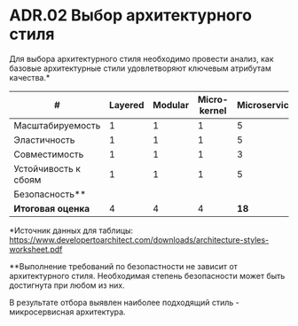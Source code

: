 # ADR.02 Выбор архитектурного стиля

Для выбора архитектурного стиля необходимо провести анализ, как базовые архитектурные стили удовлетворяют ключевым атрибутам качества.*    

| #                    | Layered | Modular     | Micro-kernel | Microservices | Service-based | Service-oriented | Event-driven | Space-based    |
|----------------------|---------|-------------|--------------|---------------|---------------|------------------|--------------|----------------|
| Масштабируемость     | 	1      | 	1          | 	1           | 	5            | 	3            | 	3               | 	5           | 	5             |
| Эластичность         | 	1      | 	1          | 	1           | 	5            | 	2            | 	3               | 	4           | 	5             |
| Совместимость        | 	1      | 	1          | 	1           | 	3            | 	2            | 	5               | 	3           | 	2             |
| Устойчивость к сбоям | 	1      | 	1          | 	1           | 	5            | 	4            | 	3               | 	5           | 	3             |
| Безопасность**       |         |             |              |               |               |                  |              |                |								
| **Итоговая оценка**  | 	4      | 	4          | 	4           | 	**18**       | 	11           | 	14              | 	17          | 	15            |

*Источник данных для таблицы: https://www.developertoarchitect.com/downloads/architecture-styles-worksheet.pdf

**Выполнение требований по безопастности не зависит от архитектурного стиля. Необходимая степень безопасности может быть достигнута при любом из них.

В результате отбора выявлен наиболее подходящий стиль - микросервисная архитектура.

